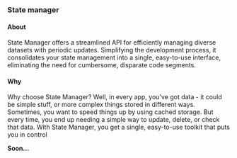 ### State manager

#### About

State Manager offers a streamlined API for efficiently managing diverse datasets with periodic updates. Simplifying the
development process, it consolidates your state management into a single, easy-to-use interface, eliminating the need
for cumbersome, disparate code segments.

#### Why

Why choose State Manager? Well, in every app, you've got data - it could be simple stuff, or more complex things stored
in different ways. Sometimes, you want to speed things up by using cached storage. But every time, you end up needing a
simple way to update, delete, or check that data. With State Manager, you get a single, easy-to-use toolkit that puts
you in control


**Soon...**